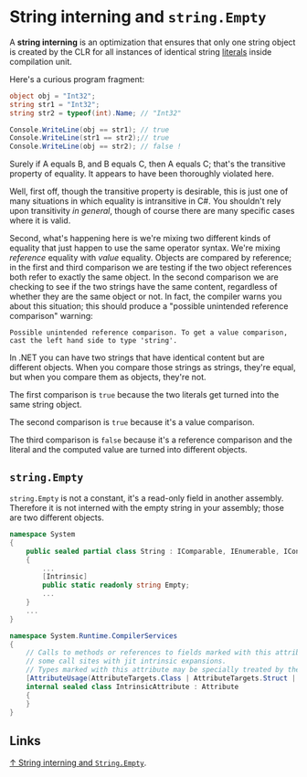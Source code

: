 # String interning and `string.Empty`

A **string interning** is an optimization that ensures that only one string object is created by the CLR for all instances of identical string [literals](/csharp/literal.md) inside compilation unit.

Here's a curious program fragment:

```csharp
object obj = "Int32";
string str1 = "Int32";
string str2 = typeof(int).Name; // "Int32"

Console.WriteLine(obj == str1); // true
Console.WriteLine(str1 == str2);// true
Console.WriteLine(obj == str2); // false !
```

Surely if A equals B, and B equals C, then A equals C; that's the transitive property of equality. It appears to have been thoroughly violated here.

Well, first off, though the transitive property is desirable, this is just one of many situations in which equality is intransitive in C#. You shouldn't rely upon transitivity *in general*, though of course there are many specific cases where it is valid.

Second, what's happening here is we're mixing two different kinds of equality that just happen to use the same operator syntax. We're mixing *reference* equality with *value* equality. Objects are compared by reference; in the first and third comparison we are testing if the two object references both refer to exactly the same object. In the second comparison we are checking to see if the two strings have the same content, regardless of whether they are the same object or not. In fact, the compiler warns you about this situation; this should produce a "possible unintended reference comparison" warning:

```text
Possible unintended reference comparison. To get a value comparison, cast the left hand side to type 'string'.
```

In .NET you can have two strings that have identical content but are different objects. When you compare those strings as strings, they're equal, but when you compare them as objects, they're not.

The first comparison is `true` because the two literals get turned into the same string object.

The second comparison is `true` because it's a value comparison.

The third comparison is `false` because it's a reference comparison and the literal and the computed value are turned into different objects.

## `string.Empty`

`string.Empty` is not a constant, it's a read-only field in another assembly. Therefore it is not interned with the empty string in your assembly; those are two different objects.

```csharp
namespace System
{
    public sealed partial class String : IComparable, IEnumerable, IConvertible, IEnumerable<char>, IComparable<string?>, IEquatable<string?>, ICloneable
    {
        ...
        [Intrinsic]
        public static readonly string Empty;
        ...
    }
    ...
}
```

```csharp
namespace System.Runtime.CompilerServices
{
    // Calls to methods or references to fields marked with this attribute may be replaced at
    // some call sites with jit intrinsic expansions.
    // Types marked with this attribute may be specially treated by the runtime/compiler.
    [AttributeUsage(AttributeTargets.Class | AttributeTargets.Struct | AttributeTargets.Method | AttributeTargets.Constructor | AttributeTargets.Field, Inherited = false)]
    internal sealed class IntrinsicAttribute : Attribute
    {
    }
}
```

## Links

[↑ String interning and `String.Empty`](https://learn.microsoft.com/en-us/archive/blogs/ericlippert/string-interning-and-string-empty).
